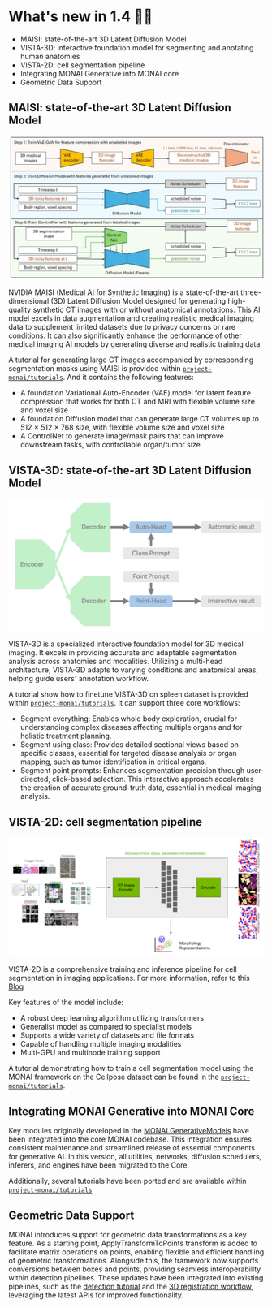 # What's new in 1.4 🎉🎉

- MAISI: state-of-the-art 3D Latent Diffusion Model
- VISTA-3D: interactive foundation model for segmenting and anotating human anatomies
- VISTA-2D: cell segmentation pipeline
- Integrating MONAI Generative into MONAI core
- Geometric Data Support


## MAISI: state-of-the-art 3D Latent Diffusion Model

![maisi](../images/maisi_train.png)

NVIDIA MAISI (Medical AI for Synthetic Imaging) is a state-of-the-art three-dimensional (3D) Latent Diffusion Model designed for generating high-quality synthetic CT images with or without anatomical annotations. This AI model excels in data augmentation and creating realistic medical imaging data to supplement limited datasets due to privacy concerns or rare conditions. It can also significantly enhance the performance of other medical imaging AI models by generating diverse and realistic training data.

A tutorial for generating large CT images accompanied by corresponding segmentation masks using MAISI is provided within
[`project-monai/tutorials`](https://github.com/Project-MONAI/tutorials/blob/main/generation/maisi).
And it contains the following features:
- A foundation Variational Auto-Encoder (VAE) model for latent feature compression that works for both CT and MRI with flexible volume size and voxel size
- A foundation Diffusion model that can generate large CT volumes up to 512 × 512 × 768 size, with flexible volume size and voxel size
- A ControlNet to generate image/mask pairs that can improve downstream tasks, with controllable organ/tumor size

## VISTA-3D: state-of-the-art 3D Latent Diffusion Model

![vista-3d](../images/vista3d.png)

VISTA-3D is a specialized interactive foundation model for 3D medical imaging. It excels in providing accurate and adaptable segmentation analysis across anatomies and modalities. Utilizing a multi-head architecture, VISTA-3D adapts to varying conditions and anatomical areas, helping guide users' annotation workflow.

A tutorial show how to finetune VISTA-3D on spleen dataset is provided within
[`project-monai/tutorials`](https://github.com/Project-MONAI/tutorials/blob/main/vista_3d).
It can support three core workflows:
- Segment everything: Enables whole body exploration, crucial for understanding complex diseases affecting multiple organs and for holistic treatment planning.
- Segment using class: Provides detailed sectional views based on specific classes, essential for targeted disease analysis or organ mapping, such as tumor identification in critical organs.
- Segment point prompts: Enhances segmentation precision through user-directed, click-based selection. This interactive approach accelerates the creation of accurate ground-truth data, essential in medical imaging analysis.

## VISTA-2D: cell segmentation pipeline

![vista-2d](../images/vista2d.png)

VISTA-2D is a comprehensive training and inference pipeline for cell segmentation in imaging applications. For more information, refer to this [Blog](https://developer.nvidia.com/blog/advancing-cell-segmentation-and-morphology-analysis-with-nvidia-ai-foundation-model-vista-2d/)

Key features of the model include:
- A robust deep learning algorithm utilizing transformers
- Generalist model as compared to specialist models
- Supports a wide variety of datasets and file formats
- Capable of handling multiple imaging modalities
- Multi-GPU and multinode training support

A tutorial demonstrating how to train a cell segmentation model using the MONAI framework on the Cellpose dataset can be found in the [`project-monai/tutorials`](https://github.com/Project-MONAI/tutorials/blob/main/vista_2d).

## Integrating MONAI Generative into MONAI Core

Key modules originally developed in the [MONAI GenerativeModels](https://github.com/Project-MONAI/GenerativeModels) have been integrated into the core MONAI codebase. This integration ensures consistent maintenance and streamlined release of essential components for generative AI. In this version, all utilities, networks, diffusion schedulers, inferers, and engines have been migrated to the Core.

Additionally, several tutorials have been ported and are available within [`project-monai/tutorials`](https://github.com/Project-MONAI/tutorials/blob/main/generation)

## Geometric Data Support

MONAI introduces support for geometric data transformations as a key feature. As a starting point, ApplyTransformToPoints transform is added to facilitate matrix operations on points, enabling flexible and efficient handling of geometric transformations. Alongside this, the framework now supports conversions between boxes and points, providing seamless interoperability within detection pipelines. These updates have been integrated into existing pipelines, such as the [detection tutorial](https://github.com/Project-MONAI/tutorials/blob/main/detection) and the [3D registration workflow](https://github.com/Project-MONAI/tutorials/blob/main/3d_registration/learn2reg_nlst_paired_lung_ct.ipynb), leveraging the latest APIs for improved functionality.
